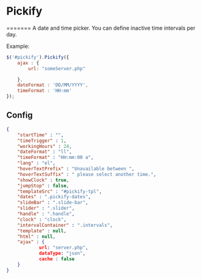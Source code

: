 # Pickify
=======
A date and time picker. You can define inactive time intervals per day. 

Example:
```javascript
$('#pickify').Pickify({
	ajax : {
		url: "someServer.php"

	},
	dateFormat : 'DD/MM/YYYY',
	timeFormat : 'HH:mm'
});
```

## Config

```json
{
	"startTime" : "",
	"timeTrigger" : 1,
	"workingHours" : 24,
	"dateFormat" : "ll",
	"timeFormat" : "HH:mm:00 a",
	"lang" : "el",
	"hoverTextPrefix" : "Unavailable between ",
	"hoverTextSuffix" : " please select another time.",
	"showClock" : true,
	"jumpStop" : false,
	"templateSrc" : "#pickify-tpl",
	"dates" : ".pickify-dates",
	"slideBar" : ".slide-bar",
	"slider" : ".slider",
	"handle" : ".handle",
	"clock" : "clock",
	"intervalContainer" : ".intervals",
	"template" : null,
	"html" : null,
	"ajax" : {
	        url: "server.php",
	        dataType: "json",
	        cache : false
	}
}
```
